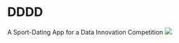 # DDDD
A Sport-Dating App for a Data Innovation Competition
![](https://github.com/soravolk/DDDD/blob/master/DD-Animated%20Image%20(Small).gif)
